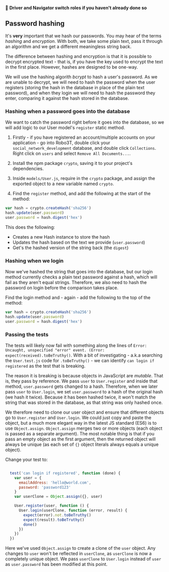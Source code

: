 :twisted_rightwards_arrows: **Driver and Navigator switch roles if you haven't already done so**

## Password hashing

It's **very** important that we hash our passwords. You may hear of the terms *hashing* and *encryption*. With both, we take some plain text, pass it through an algorithm and we get a different meaningless string back. 

The difference between hashing and encryption is that it is possible to decrypt encrypted text - that is, if you have the key used to encrypt the text in the first place. However, hashes are designed to be one-way. 

We will use the hashing algorith *bcrypt* to hash a user's password. As we are unable to decrypt, we will need to hash the password when the user registers (storing the hash in the database in place of the plain text password), and when they login we will need to hash the password they enter, comparing it against the hash stored in the database.

### Hashing when a password goes into the database

We want to catch the password right before it goes into the database, so we will add logic to our User model's `register` static method.

1. Firstly - if you have registered an account/multiple accounts on your application - go into Robo3T, double click your `social_network_development` database, and double click `Collections`. Right click on `users` and select `Remove All Documents...`.

2. Install the npm package `crypto`, saving it to your project's dependencies.

3. Inside `models/User.js`, require in the `crypto` package, and assign the exported object to a new variable named `crypto`.

4. Find the `register` method, and add the following at the start of the method:

```js
var hash = crypto.createHash('sha256')
hash.update(user.password)
user.password = hash.digest('hex')
```

This does the following:

* Creates a new Hash instance to store the hash
* Updates the hash based on the text we provide (`user.password`)
* Get's the hashed version of the string back (the `digest`)

### Hashing when we login

Now we've hashed the string that goes into the database, but our login method currently checks a plain text password against a hash, which will fail as they aren't equal strings. Therefore, we also need to hash the password on login before the comparison takes place.

Find the login method and - again - add the following to the top of the method:

```js
var hash = crypto.createHash('sha256')
hash.update(user.password)
user.password = hash.digest('hex')
```

### Passing the tests

The tests will likely now fail with something along the lines of `Error: Uncaught, unspecified "error" event. (Error: expect(received).toBeTruthy()`. With a bit of investigating - a.k.a searching the `User.test.js` code for `.toBeTruthy()` - we can identify `can login if registered` as the test that is breaking.

The reason it is breaking is because objects in JavaScript are *mutable*. That is, they pass by reference. We pass `user` to `User.register` and inside that method, `user.password` gets changed to a hash. Therefore, when we later pass `user` to `User.login`, we set `user.password` to a hash of the original hash (we hash it twice). Because it has been hashed twice, it won't match the string that was stored in the database, as that string was only hashed once.

We therefore need to clone our user object and ensure that different objects go to `User.register` and `User.login`. We could just copy and paste the object, but a much more elegant way in the latest JS standard (ES6) is to use `Object.assign`. `Object.assign` merges two or more objects (each object is passed as a separate argument). The most notable thing is that if you pass an empty object as the first argument, then the returned object will always be unique (as each set of `{}` object literals always equals a unique object).

Change your test to:

```js

  test('can login if registered', function (done) {
    var user = {
      emailAddress: 'hello@world.com',
      password: 'password123'
    }
    var userClone = Object.assign({}, user)

    User.register(user, function () {
      User.login(userClone, function (error, result) {
        expect(error).not.toBeTruthy()
        expect(result).toBeTruthy()
        done()
      })
    })
  })
```

Here we've used `Object.assign` to create a clone of the `user` object. Any changes to `user` won't be reflected in `userClone`, as `userClone` is now a completely unique object. We pass `userClone` to `User.login` instead of `user` as `user.password` has been modified at this point.
